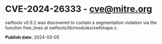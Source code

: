 # CVE-2024-26333 - cve@mitre.org

swftools v0.9.2 was discovered to contain a segmentation violation via the function free_lines at swftools/lib/modules/swfshape.c.

**Publish date:** 2024-03-05
